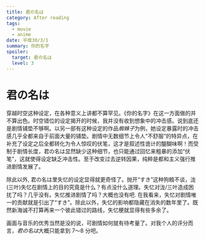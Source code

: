```yaml
---
title: 君の名は
category: After reading
tags:
  - movie
  - anime
date: 平成30/3/1
summary: 你的名字
spoiler:
  target: 君の名は
  level: 3
---
```

# 君の名は

穿越时空这种设定，在各种意义上讲都不算罕见。《你的名字》在这一方面做的并不算出色。时空错位的设定揭开的时候，我并没有收到想象中的冲击感。说到底还是剧情铺垫不够啊。以另一部有这种设定的作品*蜘蛛子*为例，她设定暴露时的冲击感几乎全都来自于前面大量的铺垫。剧情中无数细节上令人“不舒服”的特异点，在补充了设定之后全都转化为令人惊叹的伏笔，这才是叙述性诡计的醍醐味啊！而受制于剧情长度，君の名は显然缺少这种细节，也只能通过回忆来粗暴的添加“伏笔”，这就使得设定缺乏冲击性。至于改变过去逆转因果，纯粹是都和主义强行推进剧情发展了。

除此以外, 君の名は里失忆的设定显得就更奇怪了。抛开“すき”这种狗粮不谈，泷(三叶)失忆在剧情上的目的究竟是什么？有点没什么道理。失忆对泷/三叶造成困扰了吗？几乎没有。失忆推进剧情了吗？大概也没有吧. 在我看来，失忆对剧情唯一的贡献就是引出了“すき”。除此以外，失忆的影响都隐藏在消失的数年里了。既然新海诚不打算再来一个彼此错过的路线，失忆梗就显得有些多余了。

画面与音乐的优秀当然是没的说，可剧情如何就有待考量了。对我个人的评分而言，*君の名は*大概只能拿到 7～8 分吧。
